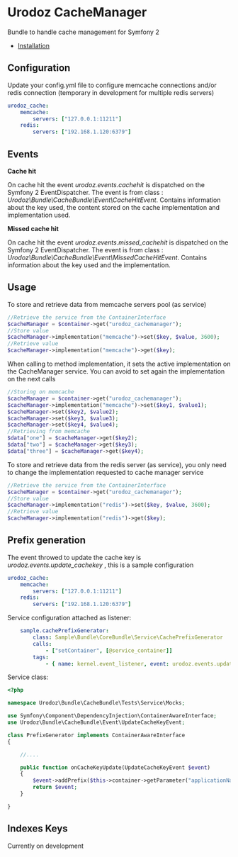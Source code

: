 Urodoz CacheManager
============

Bundle to handle cache management for Symfony 2


* [Installation](../../wiki/Installation)


Configuration
-------------

Update your config.yml file to configure memcache connections and/or redis connection (temporary in development for multiple redis servers)

```yml
urodoz_cache:
    memcache:
        servers: ["127.0.0.1:11211"]
    redis:
        servers: ["192.168.1.120:6379"]
```

Events
------

**Cache hit**

On cache hit the event *urodoz.events.cachehit* is dispatched on the Symfony 2 EventDispatcher. The event is from class : *Urodoz\Bundle\CacheBundle\Event\CacheHitEvent*.
Contains information about the key used, the content stored on the cache implementation and implementation used.

**Missed cache hit**

On cache hit the event *urodoz.events.missed_cachehit* is dispatched on the Symfony 2 EventDispatcher. The event is from class : *Urodoz\Bundle\CacheBundle\Event\MissedCacheHitEvent*.
Contains information about the key used and the implementation.

Usage
-----

To store and retrieve data from memcache servers pool (as service)

```php
//Retrieve the service from the ContainerInterface
$cacheManager = $container->get("urodoz_cachemanager");
//Store value
$cacheManager->implementation("memcache")->set($key, $value, 3600);
//Retrieve value
$cacheManager->implementation("memcache")->get($key);
```

When calling to method implementation, it sets the active implementation on the CacheManager service. You can avoid to set again the implementation on the next calls

```php
//Storing on memcache
$cacheManager = $container->get("urodoz_cachemanager");
$cacheManager->implementation("memcache")->set($key1, $value1);
$cacheManager->set($key2, $value2);
$cacheManager->set($key3, $value3);
$cacheManager->set($key4, $value4);
//Retrieving from memcache
$data["one"] = $cacheManager->get($key2);
$data["two"] = $cacheManager->get($key3);
$data["three"] = $cacheManager->get($key4);
```

To store and retrieve data from the redis server (as service), you only need to change the implementation requested to cache manager service

```php
//Retrieve the service from the ContainerInterface
$cacheManager = $container->get("urodoz_cachemanager");
//Store value
$cacheManager->implementation("redis")->set($key, $value, 3600);
//Retrieve value
$cacheManager->implementation("redis")->get($key);
```

Prefix generation
-----------------

The event throwed to update the cache key is *urodoz.events.update_cachekey* , this is a sample configuration

```yml
urodoz_cache:
    memcache:
        servers: ["127.0.0.1:11211"]
    redis:
        servers: ["192.168.1.120:6379"]
```

Service configuration attached as listener:

```yml
    sample.cachePrefixGenerator:
        class: Sample\Bundle\CoreBundle\Service\CachePrefixGenerator
        calls:
            - ["setContainer", [@service_container]]
        tags:
            - { name: kernel.event_listener, event: urodoz.events.update_cachekey, method: onCacheKeyUpdate }
```

Service class:

```php
<?php

namespace Urodoz\Bundle\CacheBundle\Tests\Service\Mocks;

use Symfony\Component\DependencyInjection\ContainerAwareInterface;
use Urodoz\Bundle\CacheBundle\Event\UpdateCacheKeyEvent;

class PrefixGenerator implements ContainerAwareInterface
{

    //....

    public function onCacheKeyUpdate(UpdateCacheKeyEvent $event)
    {
        $event->addPrefix($this->container->getParameter("applicationName")."_");
        return $event;
    }

}
```

Indexes Keys
------------

Currently on development
